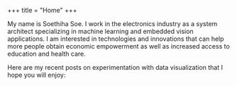 +++
title = "Home"
+++

My name is Soethiha Soe.  I work in the electronics industry as a system architect specializing in machine learning and embedded vision applications.  I am interested in technologies and innovations that can help more people obtain economic empowerment as well as increased access to education and health care.  

Here are my recent posts on experimentation with data visualization that I hope you will enjoy: